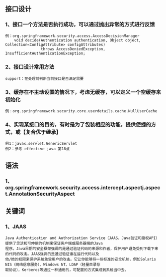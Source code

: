 # 
## 接口设计
### 1、接口一个方法是否执行成功，可以通过抛出异常的方式进行反馈
    例：org.springframework.security.access.AccessDecisionManager
        void decide(Authentication authentication, Object object, Collection<ConfigAttribute> configAttributes)
        			throws AccessDeniedException, InsufficientAuthenticationException;
### 2、接口设计常用方法
    support：在处理前判断当前接口是否满足需要
### 3、缓存在不主动设置的情况下，考虑无缓存，可以定义一个空缓存来初始化
    例：org.springframework.security.core.userdetails.cache.NullUserCache
### 4、实现某接口的目的，有时是为了包装相应的功能，提供便捷的方式，或【复合优于继承】
    例1：javax.servlet.GenericServlet
    例2：参考 effective java 第18点

## 语法
### 1、org.springframework.security.access.intercept.aspectj.aspect.AnnotationSecurityAspect


## 关键词
### 1、JAAS
    Java Authentication and Authorization Service（JAAS，Java验证和授权API）提供了灵活和可伸缩的机制来保证客户端或服务器端的Java
    程序。Java早期的安全框架强调的是通过验证代码的来源和作者，保护用户避免受到下载下来的代码的攻击。JAAS强调的是通过验证谁在运行代码以及
    他/她的权限来保护系统免受用户的攻击。它让你能够将一些标准的安全机制，例如Solaris NIS（网络信息服务）、Windows NT、LDAP（轻量目录存
    取协议），Kerberos等通过一种通用的，可配置的方式集成到系统当中去。

